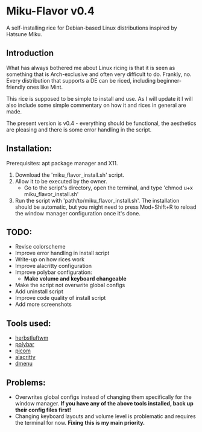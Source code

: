 # Miku-Flavor v0.4
A self-installing rice for Debian-based Linux distributions inspired by Hatsune Miku.

## Introduction
What has always bothered me about Linux ricing is that it is seen as something that is Arch-exclusive and often very difficult to do. Frankly, no. Every distribution that supports a DE can be riced, including beginner-friendly ones like Mint.

This rice is supposed to be simple to install and use. As I will update it I will also include some simple commentary on how it and rices in general are made.

The present version is v0.4 - everything should be functional, the aesthetics are pleasing and there is some error handling in the script.

## Installation:
  Prerequisites: apt package manager and X11.

  1. Download the 'miku_flavor_install.sh' script.
  2. Allow it to be executed by the owner.
     - Go to the script's directory, open the terminal, and type 'chmod u+x miku_flavor_install.sh'
  3. Run the script with 'path/to/miku_flavor_install.sh'. The installation should be automatic, but you might need to press Mod+Shift+R to reload the window manager configuration once it's done.

## TODO:
  - Revise colorscheme
  - Improve error handling in install script
  - Write-up on how rices work
  - Improve alacritty configuration
  - Improve polybar configuration:
    - **Make volume and keyboard changeable**
  - Make the script not overwrite global configs
  - Add uninstall script
  - Improve code quality of install script
  - Add more screenshots

## Tools used:
  - [herbstluftwm](https://github.com/herbstluftwm/herbstluftwm)
  - [polybar](https://github.com/polybar/polybar)
  - [picom](https://github.com/yshui/picom)
  - [alacritty](https://github.com/alacritty/alacritty)
  - [dmenu](https://github.com/aario/dmenu)

## Problems:
  - Overwrites global configs instead of changing them specifically for the window manager. **If you have any of the above tools installed, back up their config files first!**
  - Changing keyboard layouts and volume level is problematic and requires the terminal for now. **Fixing this is my main priority.**
